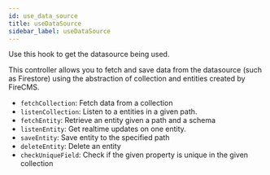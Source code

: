 ```yaml
---
id: use_data_source
title: useDataSource
sidebar_label: useDataSource
---
```


Use this hook to get the datasource being used.

This controller allows you to fetch and save data from the datasource (such
as Firestore) using the abstraction of collection and entities created by FireCMS.

- `fetchCollection`: Fetch data from a collection
- `listenCollection`: Listen to a entities in a given path.
- `fetchEntity`: Retrieve an entity given a path and a schema
- `listenEntity`: Get realtime updates on one entity.
- `saveEntity`: Save entity to the specified path
- `deleteEntity`: Delete an entity
- `checkUniqueField`: Check if the given property is unique in the given collection
